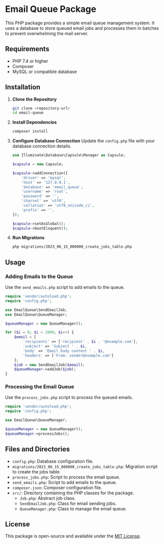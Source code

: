 # Email Queue Package

This PHP package provides a simple email queue management system. It uses a database to store queued email jobs and processes them in batches to prevent overwhelming the mail server.

## Requirements

- PHP 7.4 or higher
- Composer
- MySQL or compatible database

## Installation

1. **Clone the Repository**
    ```sh
    git clone <repository-url>
    cd email-queue
    ```

2. **Install Dependencies**
    ```sh
    composer install
    ```

3. **Configure Database Connection**
    Update the `config.php` file with your database connection details.

    ```php
    use Illuminate\Database\Capsule\Manager as Capsule;

    $capsule = new Capsule;

    $capsule->addConnection([
        'driver' => 'mysql',
        'host' => '127.0.0.1',
        'database' => 'email_queue',
        'username' => 'root',
        'password' => '',
        'charset' => 'utf8',
        'collation' => 'utf8_unicode_ci',
        'prefix' => '',
    ]);

    $capsule->setAsGlobal();
    $capsule->bootEloquent();
    ```

4. **Run Migrations**
    ```sh
    php migrations/2023_06_15_000000_create_jobs_table.php
    ```

## Usage

### Adding Emails to the Queue

Use the `send_emails.php` script to add emails to the queue.

```php
require 'vendor/autoload.php';
require 'config.php';

use EmailQueue\SendEmailJob;
use EmailQueue\QueueManager;

$queueManager = new QueueManager();

for ($i = 0; $i < 2000; $i++) {
    $email = [
        'recipients' => ['recipient' . $i . '@example.com'],
        'subject' => 'Subject ' . $i,
        'body' => 'Email body content ' . $i,
        'headers' => ['From: sender@example.com']
    ];
    $job = new SendEmailJob($email);
    $queueManager->addJob($job);
}
```

### Processing the Email Queue

Use the `process_jobs.php` script to process the queued emails.

```php
require 'vendor/autoload.php';
require 'config.php';

use EmailQueue\QueueManager;

$queueManager = new QueueManager();
$queueManager->processJobs();
```

## Files and Directories

- `config.php`: Database configuration file.
- `migrations/2023_06_15_000000_create_jobs_table.php`: Migration script to create the jobs table.
- `process_jobs.php`: Script to process the email queue.
- `send_emails.php`: Script to add emails to the queue.
- `composer.json`: Composer configuration file.
- `src/`: Directory containing the PHP classes for the package.
  - `Job.php`: Abstract job class.
  - `SendEmailJob.php`: Class for email sending jobs.
  - `QueueManager.php`: Class to manage the email queue.

## License

This package is open-source and available under the [MIT License](LICENSE).
